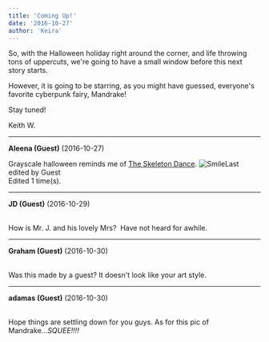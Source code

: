 ```yaml
---
title: 'Coming Up!'
date: '2016-10-27'
author: 'Keira'
---
```


<p>So, with the Halloween holiday right around the corner, and life throwing tons of uppercuts, we're going to have a small window before this next story starts.</p><p>However, it is going to be starring, as you might have guessed, everyone's favorite cyberpunk fairy, Mandrake!</p><p>Stay tuned!</p><p>Keith W.</p>

---
**Aleena (Guest)** (2016-10-27)

Grayscale halloween reminds me of <a href="https://www.youtube.com/watch?v=h03QBNVwX8Q" class="" classname="" target="" name="">The Skeleton Dance</a>. <img src="//smilies/smile.gif" alt="Smile" border="0">Last edited by Guest<br>Edited 1 time(s).

---
**JD (Guest)** (2016-10-29)

<br> How is Mr. J. and his lovely Mrs?&nbsp; Have not heard for awhile. <br>

---
**Graham (Guest)** (2016-10-30)

<br> Was this made by a guest? It doesn't look like your art style.<br>

---
**adamas (Guest)** (2016-10-30)

<br> Hope things are settling down for you guys. As for this pic of Mandrake...*SQUEE!!!!*<br>


